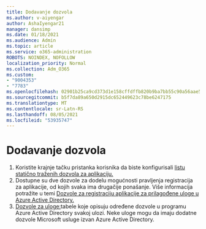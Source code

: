 ```yaml
---
title: Dodavanje dozvola
ms.author: v-aiyengar
author: AshaIyengar21
manager: dansimp
ms.date: 01/18/2021
ms.audience: Admin
ms.topic: article
ms.service: o365-administration
ROBOTS: NOINDEX, NOFOLLOW
localization_priority: Normal
ms.collection: Adm_O365
ms.custom:
- "9004353"
- "7783"
ms.openlocfilehash: 02901b25ca9cd373d1e158cffdffb820b9ba7bb55c90a56aae57807a2e932192
ms.sourcegitcommit: b5f7da89a650d2915dc652449623c78be6247175
ms.translationtype: MT
ms.contentlocale: sr-Latn-RS
ms.lasthandoff: 08/05/2021
ms.locfileid: "53935747"
---
```

# <a name="add-permissions"></a>Dodavanje dozvola

1. Koristite krajnje tačku pristanka korisnika da biste konfigurisali [listu statično traženih dozvola za aplikaciju.](https://docs.microsoft.com/azure/active-directory/develop/v2-permissions-and-consent#to-configure-the-list-of-statically-requested-permissions-for-an-application)
1. Dostupne su dve dozvole za dodelu mogućnosti pravljenja registracija za aplikacije, od kojih svaka ima drugačije ponašanje. Više informacija potražite u temi [Dozvole za registraciju aplikacije za prilagođene uloge u Azure Active Directory.](https://docs.microsoft.com/azure/active-directory/roles/custom-available-permissions)
1. [Dozvole za uloge:](https://docs.microsoft.com/azure/active-directory/roles/permissions-reference#role-permissions)tabele koje opisuju određene dozvole u programu Azure Active Directory svakoj ulozi. Neke uloge mogu da imaju dodatne dozvole Microsoft usluge izvan Azure Active Directory.